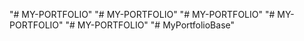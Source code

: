 "# MY-PORTFOLIO" 
"# MY-PORTFOLIO" 
"# MY-PORTFOLIO" 
"# MY-PORTFOLIO" 
"# MY-PORTFOLIO" 
"# MyPortfolioBase" 
